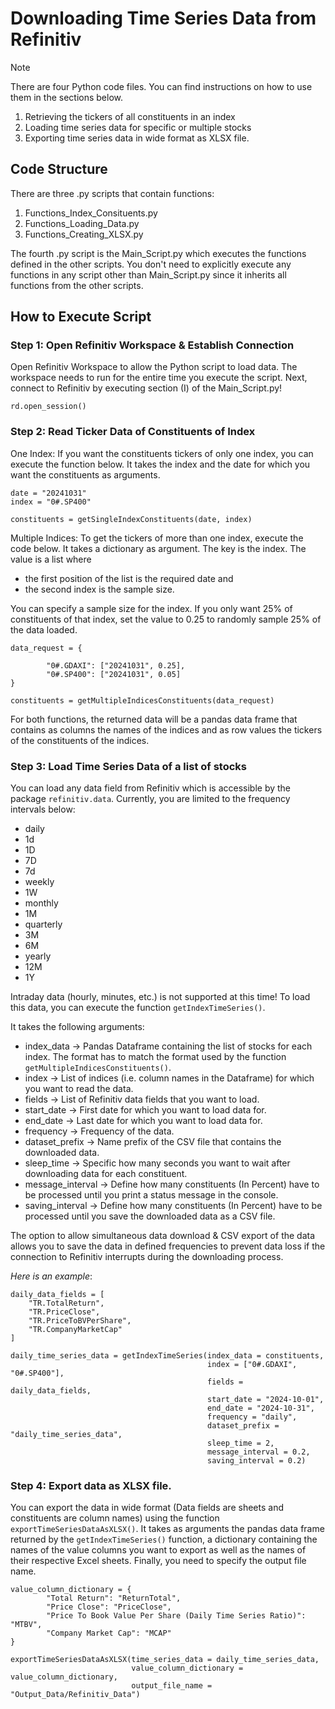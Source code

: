 # Downloading Time Series Data from Refinitiv

> [!NOTE]
> There are four Python code files. You can find instructions on how to use them in the sections below.

1. Retrieving the tickers of all constituents in an index
2. Loading time series data for specific or multiple stocks
3. Exporting time series data in wide format as XLSX file.

## Code Structure

There are three .py scripts that contain functions:

1. Functions_Index_Consituents.py
2. Functions_Loading_Data.py
3. Functions_Creating_XLSX.py

The fourth .py script is the Main_Script.py which executes the functions defined in the other scripts. 
You don't need to explicitly execute any functions in any script other than Main_Script.py since it inherits all functions from the other scripts. 

## How to Execute Script

### Step 1: Open Refinitiv Workspace & Establish Connection

Open Refinitiv Workspace to allow the Python script to load data. The workspace needs to run for the entire time you execute the script. 
Next, connect to Refinitiv by executing section (I) of the Main_Script.py!

```
rd.open_session() 
```

### Step 2: Read Ticker Data of Constituents of Index

One Index:
If you want the constituents tickers of only one index, you can execute the function below. It takes the index and the date for which you want the constituents as arguments. 

```
date = "20241031"
index = "0#.SP400"

constituents = getSingleIndexConstituents(date, index)
```

Multiple Indices:
To get the tickers of more than one index, execute the code below. It takes a dictionary as argument. The key is the index. The value is a list where 

- the first position of the list is the required date and
- the second index is the sample size.

You can specify a sample size for the index. If you only want 25% of constituents of that index, set the value to 0.25 to randomly sample 25% of the data loaded. 

```
data_request = {
    
        "0#.GDAXI": ["20241031", 0.25],
        "0#.SP400": ["20241031", 0.05]
}

constituents = getMultipleIndicesConstituents(data_request)
```

For both functions, the returned data will be a pandas data frame that contains as columns the names of the indices and as row values the tickers of the constituents of the indices. 

### Step 3: Load Time Series Data of a list of stocks

You can load any data field from Refinitiv which is accessible by the package ```refinitiv.data```. Currently, you are limited to the frequency intervals below:

- daily
- 1d
- 1D
- 7D
- 7d
- weekly
- 1W
- monthly
- 1M
- quarterly
- 3M
- 6M
- yearly
- 12M
- 1Y

Intraday data (hourly, minutes, etc.) is not supported at this time! 
To load this data, you can execute the function ```getIndexTimeSeries()```. 

It takes the following arguments:

- index_data -> Pandas Dataframe containing the list of stocks for each index. The format has to match the format used by the function ```getMultipleIndicesConstituents()```.
- index -> List of indices (i.e. column names in the Dataframe) for which you want to read the data.
- fields -> List of Refinitiv data fields that you want to load.
- start_date -> First date for which you want to load data for.
- end_date -> Last date for which you want to load data for.
- frequency -> Frequency of the data.
- dataset_prefix -> Name prefix of the CSV file that contains the downloaded data. 
- sleep_time -> Specific how many seconds you want to wait after downloading data for each constituent. 
- message_interval -> Define how many constituents (In Percent) have to be processed until you print a status message in the console. 
- saving_interval -> Define how many constituents (In Percent) have to be processed until you save the downloaded data as a CSV file.

The option to allow simultaneous data download & CSV export of the data allows you to save the data in defined frequencies to prevent data loss if the connection to Refinitiv interrupts during the downloading process. 

_Here is an example_:
```
daily_data_fields = [
    "TR.TotalReturn",
    "TR.PriceClose", 
    "TR.PriceToBVPerShare",
    "TR.CompanyMarketCap"
]

daily_time_series_data = getIndexTimeSeries(index_data = constituents, 
                                            index = ["0#.GDAXI", "0#.SP400"], 
                                            fields = daily_data_fields, 
                                            start_date = "2024-10-01", 
                                            end_date = "2024-10-31", 
                                            frequency = "daily", 
                                            dataset_prefix = "daily_time_series_data",
                                            sleep_time = 2, 
                                            message_interval = 0.2,
                                            saving_interval = 0.2)
```

### Step 4: Export data as XLSX file.

You can export the data in wide format (Data fields are sheets and constituents are column names) using the function ```exportTimeSeriesDataAsXLSX()```. It takes as arguments the pandas data frame returned by the ```getIndexTimeSeries()``` function, a dictionary containing the names of the value columns you want to export as well as the names of their respective Excel sheets. Finally, you need to specify the output file name. 

```
value_column_dictionary = {
        "Total Return": "ReturnTotal",
        "Price Close": "PriceClose",
        "Price To Book Value Per Share (Daily Time Series Ratio)": "MTBV",
        "Company Market Cap": "MCAP"
}

exportTimeSeriesDataAsXLSX(time_series_data = daily_time_series_data, 
                           value_column_dictionary = value_column_dictionary, 
                           output_file_name = "Output_Data/Refinitiv_Data")
```
